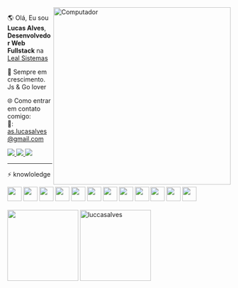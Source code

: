 
 <img src="https://raw.githubusercontent.com/MicaelliMedeiros/micaellimedeiros/master/image/computer-illustration.png" min-width="400px" max-width="400px" width="400px" align="right" alt="Computador">

<p align="left"> 
  🌎 Olá, Eu sou <strong>Lucas Alves</strong>, <strong>Desenvolvedor Web Fullstack</strong> na <a href="https://www.linkedin.com/company/lealsistemas/about/" target="_blank">Leal Sistemas</a>
</p>

<p align="left"> 
 🌱 Sempre em crescimento. Js & Go lover
 <br/>

</p>


🌐 Como entrar em contato comigo:
 <br>
   📧: as.lucasalves@gmail.com
 <div>
 <a href="https://www.instagram.com/lucas.dasial/" target="blank" alt="Linkedin">
    <img src="https://img.shields.io/badge/-Instagram-1C1C1C?style=for-the-badge&logo=Instagram&logoColor=00FFFF&link=https://www.instagram.com/im.lucasalves/"/>
  </a>
 <a href="https://www.linkedin.com/in/luccasalves/" target="blank" alt="Linkedin">
    <img src="https://img.shields.io/badge/-Linkedin-1C1C1C?style=for-the-badge&logo=Linkedin&logoColor=00FFFF&link=https://www.linkedin.com/in/luccasalves/"/>
  </a>
  <a href="https://dasial.vercel.app" target="blank" alt="Site Pessoal">
    <img src="https://img.shields.io/badge/-Site Pessoal-00FFFF?style=for-the-badge&logo=&logoColor=00FFFF&link=https://luccasalves.vercel.app"/>
  </a>
 </div>
 <hr/>
<p align="left"> 
 ⚡ knowloledge
</p>
<div>
<!-- <img src="https://cdn.jsdelivr.net/gh/devicons/devicon/icons/javascript/javascript-original.svg" style="width:32px"/> -->
<img src="https://cdn.jsdelivr.net/gh/devicons/devicon/icons/typescript/typescript-original.svg"  style="width:32px"/>
 <img src="https://cdn.jsdelivr.net/gh/devicons/devicon/icons/nodejs/nodejs-original.svg"style="width:32px" />
 <img src="https://cdn.jsdelivr.net/gh/devicons/devicon/icons/nestjs/nestjs-plain.svg" style="width:32px"  /> 
 <img src="https://cdn.jsdelivr.net/gh/devicons/devicon/icons/go/go-original.svg" style="width:32px"  />     
<!--  <img src="https://cdn.jsdelivr.net/gh/devicons/devicon/icons/go/go-original-wordmark.svg" style="width:32px" /> -->
  <img src="https://cdn.jsdelivr.net/gh/devicons/devicon/icons/graphql/graphql-plain.svg" style="width:32px" />    
 <img src="https://cdn.jsdelivr.net/gh/devicons/devicon/icons/vuejs/vuejs-original.svg" style="width:32px"/>
 <img src="https://cdn.jsdelivr.net/gh/devicons/devicon/icons/nuxtjs/nuxtjs-original.svg" style="width:32px" />
 <img src="https://cdn.jsdelivr.net/gh/devicons/devicon/icons/react/react-original.svg" style="width:32px"  />
 <img src="https://cdn.quasar.dev/logo-v2/svg/logo.svg" style="width:32px"/>
<!--  <img src="https://cdn.jsdelivr.net/gh/devicons/devicon/icons/css3/css3-original.svg" style="width:32px" /> -->
<!--  <img src="https://cdn.jsdelivr.net/gh/devicons/devicon/icons/html5/html5-original.svg" style="width:32px" /> -->
 <img src="https://cdn.jsdelivr.net/gh/devicons/devicon/icons/sass/sass-original.svg" style="width:32px" />
 <img src="https://cdn.jsdelivr.net/gh/devicons/devicon/icons/firebase/firebase-plain.svg" style="width:32px"/>
 <img src="https://cdn.jsdelivr.net/gh/devicons/devicon/icons/postgresql/postgresql-original.svg" style="width:32px"/>
 
</div> 
 
<div> 
  <br>
 <img height="160em" src="https://github-readme-stats.vercel.app/api/top-langs/?username=luccasalves&&layout=compact&langs_count=8&theme=dracula"(https://github.com/luccasalves/github-readme-stats)>
 <img  height="160em" src="https://github-readme-stats.vercel.app/api?username=luccasalves&show_icons=true&theme=dracula" alt="luccasalves"/> 
 
</div>
 


   



 

   
 
